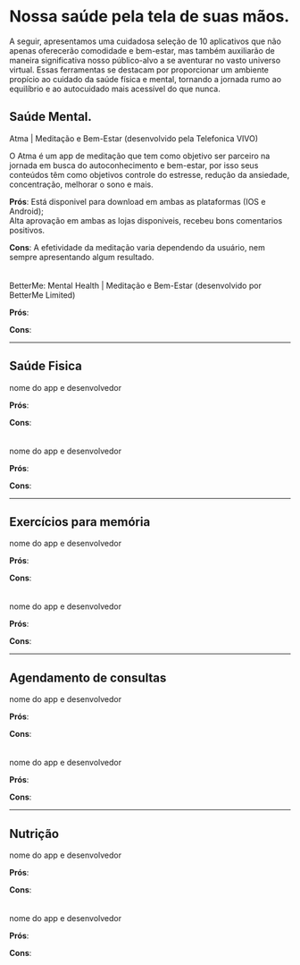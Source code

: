 # Nossa saúde pela tela de suas mãos.

A seguir, apresentamos uma cuidadosa seleção de 10 aplicativos que não apenas oferecerão comodidade e bem-estar, mas também auxiliarão de maneira significativa nosso público-alvo a se aventurar no vasto universo virtual. Essas ferramentas se destacam por proporcionar um ambiente propício ao cuidado da saúde física e mental, tornando a jornada rumo ao equilíbrio e ao autocuidado mais acessível do que nunca.

## Saúde Mental.

Atma | Meditação e Bem-Estar (desenvolvido pela Telefonica VIVO)

O Atma é um app de meditação que tem como objetivo ser parceiro na jornada em busca do autoconhecimento e bem-estar, por isso seus conteúdos têm como objetivos controle do estresse, redução da ansiedade, concentração, melhorar o sono e mais.

__Prós__: Está disponivel para download em ambas as plataformas (IOS e Android);<br>
      Alta aprovação em ambas as lojas disponiveis, recebeu bons comentarios positivos.

__Cons__: A efetividade da meditação varia dependendo da usuário, nem sempre apresentando algum resultado.
<br><br><br>
BetterMe: Mental Health | Meditação e Bem-Estar (desenvolvido por BetterMe Limited)

__Prós__: 

__Cons__: 

<hr>

## Saúde Fisica

nome do app e desenvolvedor

__Prós__: 

__Cons__: 
<br><br><br>
nome do app e desenvolvedor

__Prós__: 

__Cons__: 

<hr>

## Exercícios para memória

nome do app e desenvolvedor

__Prós__: 

__Cons__: 
<br><br><br>
nome do app e desenvolvedor

__Prós__: 

__Cons__: 

<hr>

## Agendamento de consultas

nome do app e desenvolvedor

__Prós__: 

__Cons__: 
<br><br><br>
nome do app e desenvolvedor

__Prós__: 

__Cons__: 

<hr>

## Nutrição

nome do app e desenvolvedor

__Prós__: 

__Cons__: 
<br><br><br>
nome do app e desenvolvedor

__Prós__: 

__Cons__: 
